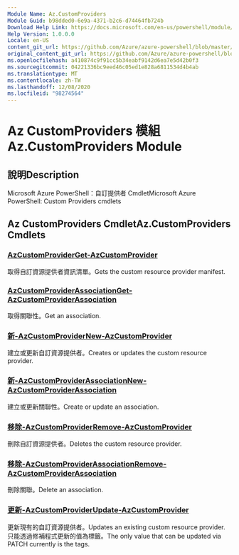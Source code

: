 ```yaml
---
Module Name: Az.CustomProviders
Module Guid: b98dded0-6e9a-4371-b2c6-d74464fb724b
Download Help Link: https://docs.microsoft.com/en-us/powershell/module/az.customproviders
Help Version: 1.0.0.0
Locale: en-US
content_git_url: https://github.com/Azure/azure-powershell/blob/master/src/CustomProviders/help/Az.CustomProviders.md
original_content_git_url: https://github.com/Azure/azure-powershell/blob/master/src/CustomProviders/help/Az.CustomProviders.md
ms.openlocfilehash: a410874c9f91cc5b34eabf9142d6ea7e5d42b0f3
ms.sourcegitcommit: 04221336bc9eed46c05ed1e828a6811534d4b4ab
ms.translationtype: MT
ms.contentlocale: zh-TW
ms.lasthandoff: 12/08/2020
ms.locfileid: "98274564"
---
```

# <span data-ttu-id="48710-101">Az CustomProviders 模組</span><span class="sxs-lookup"><span data-stu-id="48710-101">Az.CustomProviders Module</span></span>
## <span data-ttu-id="48710-102">說明</span><span class="sxs-lookup"><span data-stu-id="48710-102">Description</span></span>
<span data-ttu-id="48710-103">Microsoft Azure PowerShell：自訂提供者 Cmdlet</span><span class="sxs-lookup"><span data-stu-id="48710-103">Microsoft Azure PowerShell: Custom Providers cmdlets</span></span>

## <span data-ttu-id="48710-104">Az CustomProviders Cmdlet</span><span class="sxs-lookup"><span data-stu-id="48710-104">Az.CustomProviders Cmdlets</span></span>
### [<span data-ttu-id="48710-105">AzCustomProvider</span><span class="sxs-lookup"><span data-stu-id="48710-105">Get-AzCustomProvider</span></span>](Get-AzCustomProvider.md)
<span data-ttu-id="48710-106">取得自訂資源提供者資訊清單。</span><span class="sxs-lookup"><span data-stu-id="48710-106">Gets the custom resource provider manifest.</span></span>

### [<span data-ttu-id="48710-107">AzCustomProviderAssociation</span><span class="sxs-lookup"><span data-stu-id="48710-107">Get-AzCustomProviderAssociation</span></span>](Get-AzCustomProviderAssociation.md)
<span data-ttu-id="48710-108">取得關聯性。</span><span class="sxs-lookup"><span data-stu-id="48710-108">Get an association.</span></span>

### [<span data-ttu-id="48710-109">新-AzCustomProvider</span><span class="sxs-lookup"><span data-stu-id="48710-109">New-AzCustomProvider</span></span>](New-AzCustomProvider.md)
<span data-ttu-id="48710-110">建立或更新自訂資源提供者。</span><span class="sxs-lookup"><span data-stu-id="48710-110">Creates or updates the custom resource provider.</span></span>

### [<span data-ttu-id="48710-111">新-AzCustomProviderAssociation</span><span class="sxs-lookup"><span data-stu-id="48710-111">New-AzCustomProviderAssociation</span></span>](New-AzCustomProviderAssociation.md)
<span data-ttu-id="48710-112">建立或更新關聯性。</span><span class="sxs-lookup"><span data-stu-id="48710-112">Create or update an association.</span></span>

### [<span data-ttu-id="48710-113">移除-AzCustomProvider</span><span class="sxs-lookup"><span data-stu-id="48710-113">Remove-AzCustomProvider</span></span>](Remove-AzCustomProvider.md)
<span data-ttu-id="48710-114">刪除自訂資源提供者。</span><span class="sxs-lookup"><span data-stu-id="48710-114">Deletes the custom resource provider.</span></span>

### [<span data-ttu-id="48710-115">移除-AzCustomProviderAssociation</span><span class="sxs-lookup"><span data-stu-id="48710-115">Remove-AzCustomProviderAssociation</span></span>](Remove-AzCustomProviderAssociation.md)
<span data-ttu-id="48710-116">刪除關聯。</span><span class="sxs-lookup"><span data-stu-id="48710-116">Delete an association.</span></span>

### [<span data-ttu-id="48710-117">更新-AzCustomProvider</span><span class="sxs-lookup"><span data-stu-id="48710-117">Update-AzCustomProvider</span></span>](Update-AzCustomProvider.md)
<span data-ttu-id="48710-118">更新現有的自訂資源提供者。</span><span class="sxs-lookup"><span data-stu-id="48710-118">Updates an existing custom resource provider.</span></span>
<span data-ttu-id="48710-119">只能透過修補程式更新的值為標籤。</span><span class="sxs-lookup"><span data-stu-id="48710-119">The only value that can be updated via PATCH currently is the tags.</span></span>

